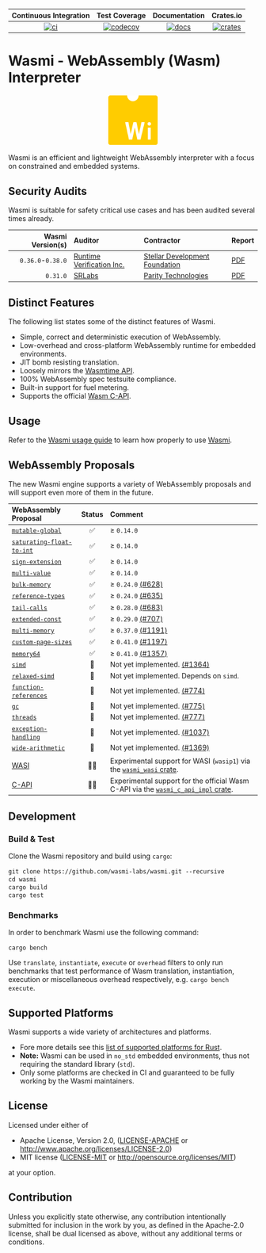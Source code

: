 
| Continuous Integration |     Test Coverage    |  Documentation   |      Crates.io       |
|:----------------------:|:--------------------:|:----------------:|:--------------------:|
| [![ci][1]][2]          | [![codecov][3]][4]   | [![docs][5]][6] | [![crates][7]][8]  |

[1]: https://github.com/wasmi-labs/wasmi/workflows/Rust%20-%20Continuous%20Integration/badge.svg?branch=master
[2]: https://github.com/wasmi-labs/wasmi/actions?query=workflow%3A%22Rust+-+Continuous+Integration%22+branch%3Amaster
[3]: https://codecov.io/gh/wasmi-labs/wasmi/branch/master/graph/badge.svg
[4]: https://codecov.io/gh/wasmi-labs/wasmi/branch/master
[5]: https://docs.rs/wasmi/badge.svg
[6]: https://docs.rs/wasmi
[7]: https://img.shields.io/crates/v/wasmi.svg
[8]: https://crates.io/crates/wasmi

[license-mit-badge]: https://img.shields.io/badge/license-MIT-blue.svg
[license-apache-badge]: https://img.shields.io/badge/license-APACHE-orange.svg

# Wasmi - WebAssembly (Wasm) Interpreter

<p align="center">
  <img src="./resources/wasmi-logo.png" width="100" height="100">
</p>

Wasmi is an efficient and lightweight WebAssembly interpreter with a focus on constrained and embedded systems.

## Security Audits

Wasmi is suitable for safety critical use cases and has been audited several times already.

| Wasmi Version(s) | Auditor | Contractor | Report |
|--:|:--|:--|:--|
| `0.36.0`-`0.38.0` | [Runtime Verification Inc.] | [Stellar Development Foundation] | [PDF](./resources/audit-2024-11-27.pdf) |
| `0.31.0` | [SRLabs] | [Parity Technologies] | [PDF](./resources/audit-2023-12-20.pdf) |

[Wasmtime]: https://github.com/bytecodealliance/wasmtime
[SRLabs]: https://www.srlabs.de/
[Runtime Verification Inc.]: https://runtimeverification.com/
[Stellar Development Foundation]: https://stellar.org/foundation
[Parity Technologies]: https://www.parity.io/

## Distinct Features

The following list states some of the distinct features of Wasmi.

- Simple, correct and deterministic execution of WebAssembly.
- Low-overhead and cross-platform WebAssembly runtime for embedded environments.
- JIT bomb resisting translation.
- Loosely mirrors the [Wasmtime API](https://docs.rs/wasmtime/).
- 100% WebAssembly spec testsuite compliance.
- Built-in support for fuel metering.
- Supports the official [Wasm C-API](https://github.com/WebAssembly/wasm-c-api).

## Usage

Refer to the [Wasmi usage guide](./docs/usage.md) to learn how properly to use [Wasmi](https://crates.io/crates/wasmi).

## WebAssembly Proposals

The new Wasmi engine supports a variety of WebAssembly proposals and will support even more of them in the future.

| WebAssembly Proposal | Status | Comment |
|:--|:--:|:--|
| [`mutable-global`] | ✅ | ≥ `0.14.0` |
| [`saturating-float-to-int`] | ✅ | ≥ `0.14.0` |
| [`sign-extension`] | ✅ | ≥ `0.14.0` |
| [`multi-value`] | ✅ | ≥ `0.14.0` |
| [`bulk-memory`] | ✅ | ≥ `0.24.0` [(#628)] |
| [`reference-types`] | ✅ | ≥ `0.24.0` [(#635)] |
| [`tail-calls`] | ✅ | ≥ `0.28.0` [(#683)] |
| [`extended-const`] | ✅ | ≥ `0.29.0` [(#707)] |
| [`multi-memory`] | ✅ | ≥ `0.37.0` [(#1191)] |
| [`custom-page-sizes`] | ✅ | ≥ `0.41.0` [(#1197)] |
| [`memory64`] | ✅ | ≥ `0.41.0` [(#1357)] |
| [`simd`] | 📅 | Not yet implemented. [(#1364)] |
| [`relaxed-simd`] | 📅 | Not yet implemented. Depends on `simd`. |
| [`function-references`] | 📅 | Not yet implemented. [(#774)] |
| [`gc`] | 📅 | Not yet implemented. [(#775)] |
| [`threads`] | 📅 | Not yet implemented. [(#777)] |
| [`exception-handling`] | 📅 | Not yet implemented. [(#1037)] |
| [`wide-arithmetic`] | 📅 | Not yet implemented. [(#1369)] |
| | |
| [WASI] | 👨‍🔬 | Experimental support for WASI (`wasip1`) via the [`wasmi_wasi` crate]. |
| [C-API] | 👨‍🔬 | Experimental support for the official Wasm C-API via the [`wasmi_c_api_impl` crate]. |

[`mutable-global`]: https://github.com/WebAssembly/mutable-global
[`saturating-float-to-int`]: https://github.com/WebAssembly/nontrapping-float-to-int-conversions
[`sign-extension`]: https://github.com/WebAssembly/sign-extension-ops
[`multi-value`]: https://github.com/WebAssembly/multi-value
[`reference-types`]: https://github.com/WebAssembly/reference-types
[`bulk-memory`]: https://github.com/WebAssembly/bulk-memory-operations
[`simd` ]: https://github.com/webassembly/simd
[`tail-calls`]: https://github.com/WebAssembly/tail-call
[`extended-const`]: https://github.com/WebAssembly/extended-const
[`function-references`]: https://github.com/WebAssembly/function-references
[`gc`]: https://github.com/WebAssembly/gc
[`multi-memory`]: https://github.com/WebAssembly/multi-memory
[`threads`]: https://github.com/WebAssembly/threads
[`relaxed-simd`]: https://github.com/WebAssembly/relaxed-simd
[`exception-handling`]: https://github.com/WebAssembly/exception-handling
[`custom-page-sizes`]: https://github.com/WebAssembly/custom-page-sizes
[`memory64`]: https://github.com/WebAssembly/memory64
[`wide-arithmetic`]: https://github.com/WebAssembly/wide-arithmetic

[WASI]: https://github.com/WebAssembly/WASI
[C-API]: https://github.com/WebAssembly/wasm-c-api
[`wasmi_wasi` crate]: ./crates/wasi
[`wasmi_c_api_impl` crate]: ./crates/c_api

[(#363)]: https://github.com/wasmi-labs/wasmi/issues/363
[(#364)]: https://github.com/wasmi-labs/wasmi/issues/364
[(#496)]: https://github.com/wasmi-labs/wasmi/issues/496
[(#628)]: https://github.com/wasmi-labs/wasmi/pull/628
[(#635)]: https://github.com/wasmi-labs/wasmi/pull/635
[(#638)]: https://github.com/wasmi-labs/wasmi/pull/638
[(#683)]: https://github.com/wasmi-labs/wasmi/pull/683
[(#707)]: https://github.com/wasmi-labs/wasmi/pull/707
[(#774)]: https://github.com/wasmi-labs/wasmi/pull/774
[(#775)]: https://github.com/wasmi-labs/wasmi/pull/775
[(#776)]: https://github.com/wasmi-labs/wasmi/pull/776
[(#777)]: https://github.com/wasmi-labs/wasmi/pull/777
[(#1037)]: https://github.com/wasmi-labs/wasmi/issues/1137
[(#1197)]: https://github.com/wasmi-labs/wasmi/issues/1197
[(#1191)]: https://github.com/wasmi-labs/wasmi/issues/1191
[(#1357)]: https://github.com/wasmi-labs/wasmi/issues/1357
[(#1364)]: https://github.com/wasmi-labs/wasmi/issues/1364
[(#1369)]: https://github.com/wasmi-labs/wasmi/issues/1369

## Development

### Build & Test

Clone the Wasmi repository and build using `cargo`:

```console
git clone https://github.com/wasmi-labs/wasmi.git --recursive
cd wasmi
cargo build
cargo test
```

### Benchmarks

In order to benchmark Wasmi use the following command:

```console
cargo bench
```

Use `translate`, `instantiate`, `execute` or `overhead` filters to only run benchmarks that test performance of Wasm translation, instantiation, execution or miscellaneous overhead respectively, e.g. `cargo bench execute`.

## Supported Platforms

Wasmi supports a wide variety of architectures and platforms.

- Fore more details see this [list of supported platforms for Rust](https://doc.rust-lang.org/stable/rustc/platform-support.html).
- **Note:** Wasmi can be used in `no_std` embedded environments, thus not requiring the standard library (`std`).
- Only some platforms are checked in CI and guaranteed to be fully working by the Wasmi maintainers.

## License

Licensed under either of

  * Apache License, Version 2.0, ([LICENSE-APACHE](LICENSE-APACHE) or <http://www.apache.org/licenses/LICENSE-2.0>)
  * MIT license ([LICENSE-MIT](LICENSE-MIT) or <http://opensource.org/licenses/MIT>)

at your option.

## Contribution

Unless you explicitly state otherwise, any contribution intentionally submitted for inclusion in the work by you, as defined in the Apache-2.0 license, shall be dual licensed as above, without any additional terms or conditions.
